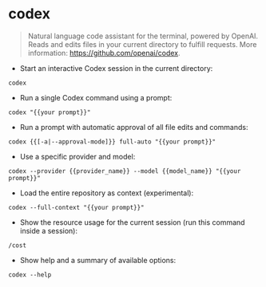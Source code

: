 # codex

> Natural language code assistant for the terminal, powered by OpenAI.
> Reads and edits files in your current directory to fulfill requests.
> More information: <https://github.com/openai/codex>.

- Start an interactive Codex session in the current directory:

`codex`

- Run a single Codex command using a prompt:

`codex "{{your prompt}}"`

- Run a prompt with automatic approval of all file edits and commands:

`codex {{[-a|--approval-mode]}} full-auto "{{your prompt}}"`

- Use a specific provider and model:

`codex --provider {{provider_name}} --model {{model_name}} "{{your prompt}}"`

- Load the entire repository as context (experimental):

`codex --full-context "{{your prompt}}"`

- Show the resource usage for the current session (run this command inside a session):

`/cost`

- Show help and a summary of available options:

`codex --help`
